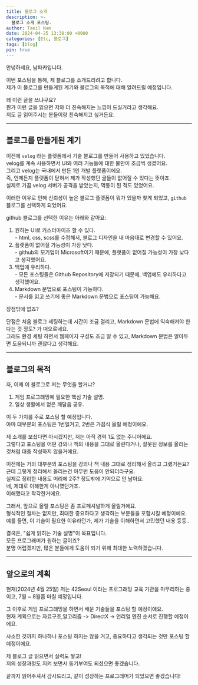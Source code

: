 ```yaml
---
title: 블로그 소개
description: >-
  블로그 소개 포스팅.
author: Taeil Nam
date: 2024-04-25 13:38:00 +0900
categories: [Etc, 블로그]
tags: [blog]
pin: true
---
```


안녕하세요, 남파카입니다.  

이번 포스팅을 통해, 제 블로그를 소개드리려고 합니다.  
제가 이 블로그를 만들게된 계기와 블로그의 목적에 대해 알려드릴 예정입니다.  

왜 이런 글을 쓰냐구요?  
뭔가 이런 글을 읽으면 저와 더 친숙해지는 느낌이 드실거라고 생각해요.  
저도 글 읽어주시는 분들이랑 친숙해지고 싶거든요.  

---

## 블로그를 만들게된 계기
이전에 ```velog``` 라는 플랫폼에서 기술 블로그를 만들어 사용하고 있었습니다.  
velog를 계속 사용하면서 UI와 여러 기능들에 대한 불만이 조금씩 생겼어요.  
그리고 velog는 국내에서 만든 1인 개발 플랫폼이에요.  
즉, 언제든지 플랫폼이 닫혀서 제가 작성했던 글들이 없어질 수 있다는 뜻이죠.  
실제로 가끔 velog 서버가 공격을 받았는지, 먹통이 된 적도 있었어요.  

이러한 이유로 인해 신뢰성이 높은 블로그 플랫폼이 뭐가 있을까 찾게 되었고, ```github``` 블로그를 선택하게 되었어요.  

github 블로그를 선택한 이유는 아래와 같아요:
  1. 원하는 UI로 커스터마이즈 할 수 있다.  
    - html, css, scss를 수정해서, 블로그 디자인을 내 마음대로 변경할 수 있어요.
  2. 플랫폼이 없어질 가능성이 가장 낮다.  
    - github의 모기업이 Microsoft이기 때문에, 플랫폼이 없어질 가능성이 가장 낮다고 생각했어요.
  3. 백업에 유리하다.  
    - 모든 포스팅들은 Github Repository에 저장되기 때문에, 백업에도 유리하다고 생각했어요.
  4. Markdown 문법으로 포스팅이 가능하다.  
    - 문서를 읽고 쓰기에 좋은 Markdown 문법으로 포스팅이 가능해요.

장점밖에 없죠?  

단점은 처음 블로그 세팅하는데 시간이 조금 걸리고, Markdown 문법에 익숙해져야 한다는 것 정도? 가 떠오르네요.  
그래도 환경 세팅 하면서 웹페이지 구성도 조금 알 수 있고, Markdown 문법은 알아두면 도움되니까 괜찮다고 생각해요.  

---

## 블로그의 목적
자, 이제 이 블로그로 저는 무엇을 할거냐?  
  1. 게임 프로그래밍에 필요한 핵심 기술 설명.  
  2. 일상 생활에서 얻은 깨달음 공유.  

이 두 가지를 주로 포스팅 할 예정입니다.  
아마 대부분의 포스팅은 1번일거고, 2번은 가끔식 올릴 예정이에요.  

제 소개를 보셨다면 아시겠지만, 저는 아직 경력 1도 없는 주니어에요.  
그렇다고 포스팅을 어떤 강의나 책의 내용을 그대로 올린다거나, 잘못된 정보를 올리는 것처럼 대충 작성하지 않을거에요.  

이전에는 거의 대부분의 포스팅을 강의나 책 내용 그대로 정리해서 올리고 그랬거든요?  
근데 그렇게 정리해서 올리는건 아무런 도움이 안되더라구요.  
실제로 정리한 내용도 머리에 2주? 정도밖에 기억으로 안 남아요.  
네, 제대로 이해한게 아니였던거죠.  
이해했다고 착각한거에요.  

그래서, 앞으로 올릴 포스팅은 좀 프로페셔널하게 올릴거에요.  
형식적인 절차는 없지만, 최대한 중요하다고 생각하는 부분들을 포함시킬 예정이에요.  
예를 들면, 이 기술이 필요한 이유라던가, 제가 기술을 이해하면서 고민했던 내용 등등..  

결국은, "쉽게 읽히는 기술 설명"이 목표입니다.  
모든 프로그래머가 원하는 글이죠?  
분명 어렵겠지만, 많은 분들에게 도움이 되기 위해 최대한 노력하겠습니다.  

---

## 앞으로의 계획
현재(2024년 4월 25일) 저는 42Seoul 이라는 프로그래밍 교육 기관을 마무리하는 중이고, 7월 ~ 8월쯤 마칠 예정입니다.  

그 이후로 게임 프로그래밍을 하면서 배운 기술들을 포스팅 할 예정이에요.  
현재 계획으로는 자료구조,알고리즘 -> DirectX -> 언리얼 엔진 순서로 진행할 예정이에요.  

사소한 것까지 하나하나 포스팅 하지는 않을 거고, 중요하다고 생각되는 것만 포스팅 할 예정이에요.  

제 블로그 글 읽으면서 실력도 쌓고!  
저의 성장과정도 지켜 보면서 동기부여도 되셨으면 좋겠습니다.  

끝까지 읽어주셔서 감사드리고, 같이 성장하는 프로그래머가 되었으면 좋겠습니다!
